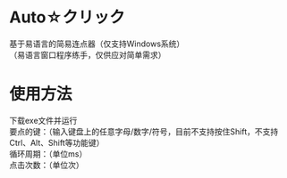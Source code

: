 # Auto☆クリック
基于易语言的简易连点器（仅支持Windows系统）<br>
（易语言窗口程序练手，仅供应对简单需求）<br>

# 使用方法
下载exe文件并运行<br>
要点的键：（输入键盘上的任意字母/数字/符号，目前不支持按住Shift，不支持Ctrl、Alt、Shift等功能键）<br>
循环周期：（单位ms）<br>
点击次数：（单位次）<br>
